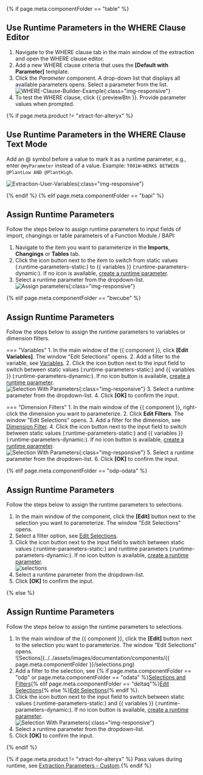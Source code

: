 
{% if page.meta.componentFolder == "table" %}

## Use Runtime Parameters in the WHERE Clause Editor

1. Navigate to the WHERE clause tab in the main window of the extraction and open the WHERE clause editor.
2. Add a new WHERE clause criteria that uses the **[Default with Parameter]** template.
3. Click the *Parameter* component. A drop-down list that displays all available parameters opens. 
Select a parameter from the list.<br>
![WHERE-Clause-Builder-Example](../../assets/images/documentation/components/table/where-clause-param.png){:class="img-responsive"}
4. To test the WHERE clause, click {{ previewBtn }}. Provide parameter values when prompted.

{% if page.meta.product != "xtract-for-alteryx" %}
## Use Runtime Parameters in the WHERE Clause Text Mode

Add an @ symbol before a value to mark it as a runtime parameter, e.g., enter `@myParameter` instead of a value.
Example: `T001W~WERKS BETWEEN @PlantLow AND @PlantHigh`.

![Extraction-User-Variables](../../assets/images/documentation/components/table/where-clause-text-param.png){:class="img-responsive"}

{% endif %}
{% elif page.meta.componentFolder == "bapi" %}

## Assign Runtime Parameters

Follow the steps below to assign runtime parameters to input fields of import, changings or table parameters of a Function Module / BAPI:

1. Navigate to the item you want to parameterize in the **Imports**, **Changings** or **Tables** tab.
2. Click the icon button next to the item to switch from static values (:runtime-parameters-static:) to {{ variables }} (:runtime-parameters-dynamic:).
If no icon is available, [create a runtime parameter](#create-runtime-parameters).<br>
3. Select a runtime parameter from the dropdown-list.<br>
![Assign parameters](../../assets/images/documentation/components/bapi/BAPI-Runtime-Parameters.png){:class="img-responsive"}

{% elif page.meta.componentFolder == "bwcube" %}

## Assign Runtime Parameters

Follow the steps below to assign the runtime parameters to variables or dimension filters.

=== "Variables"
	1. In the main window of the {{ component }}, click **[Edit Variables]**. The window "Edit Selections" opens.
	2. Add a filter to the variable, see [Variables](variables-and-filters.md/#edit-variables).
	2. Click the icon button next to the input field to switch between static values (:runtime-parameters-static:) and {{ variables }} (:runtime-parameters-dynamic:).
	If no icon button is available, [create a runtime parameter](#create-runtime-parameters).<br>
	![Selection With Parameters](../../assets/images/documentation/components/bwcube/parameters.png){:class="img-responsive"}
	3. Select a runtime parameter from the dropdown-list.
	4. Click **[OK]** to confirm the input.
	
=== "Dimension Filters"
	1. In the main window of the {{ component }}, right-click the dimension you want to parameterize.
	2. Click **Edit Filters**. The window "Edit Selections" opens. 
	3. Add a filter for the dimension, see [Dimension Filter](variables-and-filters.md/#set-dimension-filters).
	4. Click the icon button next to the input field to switch between static values (:runtime-parameters-static:) and {{ variables }} (:runtime-parameters-dynamic:).
	If no icon button is available, [create a runtime parameter](#create-runtime-parameters).<br>
	![Selection With Parameters](../../assets/images/documentation/components/runtime-parameters/runtime-parameters-in-selections.png){:class="img-responsive"}
	5. Select a runtime parameter from the dropdown-list.
	6. Click **[OK]** to confirm the input.

{% elif page.meta.componentFolder == "odp-odata" %}

## Assign Runtime Parameters

Follow the steps below to assign the runtime parameters to selections.

1. In the main window of the component, click the **[Edit]** button next to the selection you want to parameterize. 
The window "Edit Selections" opens.
2. Select a filter option, see [Edit Selections](selections.md/#edit-selections).
3. Click the icon button next to the input field to switch between static values (:runtime-parameters-static:) and runtime parameters (:runtime-parameters-dynamic:). 
If no icon button is available, [create a runtime parameter](#create-runtime-parameters).<br>
![selections](../../assets/images/documentation/components/odp-odata/selections.png) 
4. Select a runtime parameter from the dropdown-list.
5. Click **[OK]** to confirm the input.

{% else %}
 
## Assign Runtime Parameters

Follow the steps below to assign the runtime parameters to selections.

1. In the main window of the {{ component }}, click the **[Edit]** button next to the selection you want to parameterize. 
The window "Edit Selections" opens.<br>
![Sections](../../assets/images/documentation/components/{{ page.meta.componentFolder }}/selections.png)
2. Add a filter to the selection, see {% if page.meta.componentFolder == "odp" or page.meta.componentFolder == "odata" %}[Selections and Filters](selections.md/#edit-selections){% elif page.meta.componentFolder == "deltaq"%}[Edit Selections](selections.md/#edit-selections){% else %}[Edit Selections](variants-and-selections.md/#edit-selections){% endif %}.<br> 
3. Click the icon button next to the input field to switch between static values (:runtime-parameters-static:) and {{ variables }} (:runtime-parameters-dynamic:).
If no icon button is available, [create a runtime parameter](#create-runtime-parameters).<br>
![Selection With Parameters](../../assets/images/documentation/components/runtime-parameters/runtime-parameters-in-selections.png){:class="img-responsive"}
4. Select a runtime parameter from the dropdown-list.
5. Click **[OK]** to confirm the input.

{% endif %}

{% if page.meta.product != "xtract-for-alteryx" %}
Pass values during runtime, see [Extraction Parameters - Custom](../parameters/extraction-parameters.md/#custom).{% endif %}

